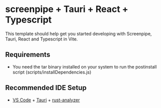 # screenpipe + Tauri + React + Typescript

This template should help get you started developing with Screenpipe, Tauri, React and Typescript in Vite.

## Requirements
- You need the tar binary installed on your system to run the postinstall script (scripts/installDependencies.js)

## Recommended IDE Setup

- [VS Code](https://code.visualstudio.com/) + [Tauri](https://marketplace.visualstudio.com/items?itemName=tauri-apps.tauri-vscode) + [rust-analyzer](https://marketplace.visualstudio.com/items?itemName=rust-lang.rust-analyzer)
